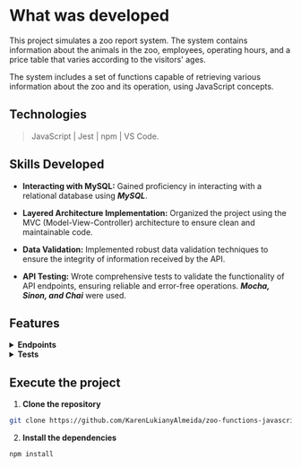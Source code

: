 
# What was developed

This project simulates a zoo report system. The system contains information about the animals in the zoo, employees, operating hours, and a price table that varies according to the visitors' ages.

The system includes a set of functions capable of retrieving various information about the zoo and its operation, using JavaScript concepts.

## Technologies

> JavaScript | Jest | npm | VS Code. 

## Skills Developed

- __Interacting with MySQL:__ Gained proficiency in interacting with a relational database using ***MySQL***.
  
- __Layered Architecture Implementation:__ Organized the project using the MVC (Model-View-Controller) architecture to ensure clean and maintainable code.
  
- __Data Validation:__ Implemented robust data validation techniques to ensure the integrity of information received by the API.
  
- __API Testing:__ Wrote comprehensive tests to validate the functionality of API endpoints, ensuring reliable and error-free operations. ___Mocha, Sinon, and Chai___ were used.

## Features

<details>
  <summary><strong>Endpoints</strong></summary><br />

  
</details>

<details>
  <summary><strong>Tests</strong></summary><br />
  
  > * To run the tests locally, the Node version on your machine must be 16.
  >
  > To run all tests, use the following command in the terminal:
  > 
  > ```bash
  > npm test
  > ```
  > 
  > To check the test coverage, run the command below:
  > ```bash
  > npm run test:coverage
  > ```       

</details>


## Execute the project

1. __Clone the repository__

```bash
git clone https://github.com/KarenLukianyAlmeida/zoo-functions-javascript.git
```

2. __Install the dependencies__
   
```bash
npm install
```

